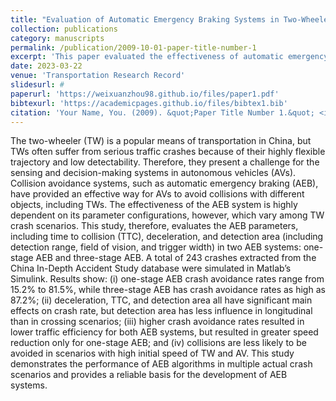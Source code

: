 ```yaml
---
title: "Evaluation of Automatic Emergency Braking Systems in Two-Wheeler Crash Scenarios"
collection: publications
category: manuscripts
permalink: /publication/2009-10-01-paper-title-number-1
excerpt: 'This paper evaluated the effectiveness of automatic emergency braking (AEB) in real world crash scenarios in China.'
date: 2023-03-22
venue: 'Transportation Research Record'
slidesurl: #
paperurl: 'https://weixuanzhou98.github.io/files/paper1.pdf'
bibtexurl: 'https://academicpages.github.io/files/bibtex1.bib'
citation: 'Your Name, You. (2009). &quot;Paper Title Number 1.&quot; <i>Journal 1</i>. 1(1).'
---
```

The two-wheeler (TW) is a popular means of transportation in China, but TWs often suffer from serious traffic crashes because of their highly flexible trajectory and low detectability. Therefore, they present a challenge for the sensing and decision-making systems in autonomous vehicles (AVs). Collision avoidance systems, such as automatic emergency braking (AEB), have provided an effective way for AVs to avoid collisions with different objects, including TWs. The effectiveness of the AEB system is highly dependent on its parameter configurations, however, which vary among TW crash scenarios. This study, therefore, evaluates the AEB parameters, including time to collision (TTC), deceleration, and detection area (including detection range, field of vision, and trigger width) in two AEB systems: one-stage AEB and three-stage AEB. A total of 243 crashes extracted from the China In-Depth Accident Study database were simulated in Matlab’s Simulink. Results show: (i) one-stage AEB crash avoidance rates range from 15.2% to 81.5%, while three-stage AEB has crash avoidance rates as high as 87.2%; (ii) deceleration, TTC, and detection area all have significant main effects on crash rate, but detection area has less influence in longitudinal than in crossing scenarios; (iii) higher crash avoidance rates resulted in lower traffic efficiency for both AEB systems, but resulted in greater speed reduction only for one-stage AEB; and (iv) collisions are less likely to be avoided in scenarios with high initial speed of TW and AV. This study demonstrates the performance of AEB algorithms in multiple actual crash scenarios and provides a reliable basis for the development of AEB systems.
